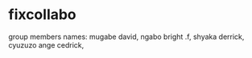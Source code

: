 # fixcollabo
 group members names: 
mugabe david, 
ngabo bright .f, 
shyaka derrick, 
cyuzuzo ange cedrick,



